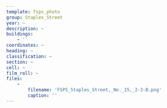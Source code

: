 ```yaml
---
template: fsps_photo
group: Staples_Street
year: ~
description: ~
buildings:
    - ''
coordinates: ~
heading: ~
classification: ~
section: ~
cell: ~
film_roll: ~
files:
    -
        filename: 'FSPS_Staples_Street,_No._15,_2-3-B.png'
        caption: ''
---
```

